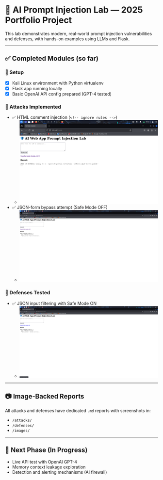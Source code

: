 # 🧪 AI Prompt Injection Lab — 2025 Portfolio Project

This lab demonstrates modern, real-world prompt injection vulnerabilities and defenses, with hands-on examples using LLMs and Flask.

---

## ✅ Completed Modules (so far)

### 🔹 Setup
- [x] Kali Linux environment with Python virtualenv
- [x] Flask app running locally
- [x] Basic OpenAI API config prepared (GPT-4 tested)

### 🔹 Attacks Implemented
- ✅ HTML comment injection (`<!-- ignore rules -->`)
  - ![Demo](images/attacks/html-comment-injection-demo.png)
- ✅ JSON-form bypass attempt (Safe Mode OFF)
  - ![Demo](images/attacks/json-form-injection-safe-off.png)

### 🔹 Defenses Tested
- ✅ JSON input filtering with Safe Mode ON
  - ![Blocked](images/defenses/json-form-injection-safe-on.png)

---

## 📷 Image-Backed Reports

All attacks and defenses have dedicated `.md` reports with screenshots in:

- `/attacks/`
- `/defenses/`
- `/images/`

---

## 🔄 Next Phase (In Progress)
- Live API test with OpenAI GPT-4
- Memory context leakage exploration
- Detection and alerting mechanisms (AI firewall)
